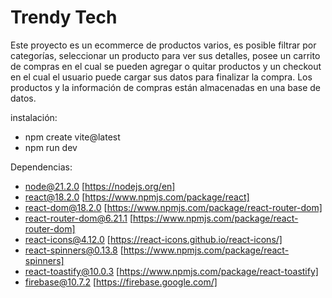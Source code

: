 # Trendy Tech

Este proyecto es un ecommerce de productos varios, es posible filtrar por categorías, seleccionar un producto para ver sus detalles, posee un carrito de compras en el cual se pueden agregar o quitar productos y un checkout en el cual el usuario puede cargar sus datos para finalizar la compra. Los productos y la información de compras están almacenadas en una base de datos.

instalación:
- npm create vite@latest
- npm run dev

Dependencias:
- node@21.2.0 [https://nodejs.org/en]
- react@18.2.0 [https://www.npmjs.com/package/react]
- react-dom@18.2.0 [https://www.npmjs.com/package/react-router-dom]
- react-router-dom@6.21.1 [https://www.npmjs.com/package/react-router-dom]
- react-icons@4.12.0 [https://react-icons.github.io/react-icons/]
- react-spinners@0.13.8 [https://www.npmjs.com/package/react-spinners]
- react-toastify@10.0.3 [https://www.npmjs.com/package/react-toastify]
- firebase@10.7.2 [https://firebase.google.com/]

